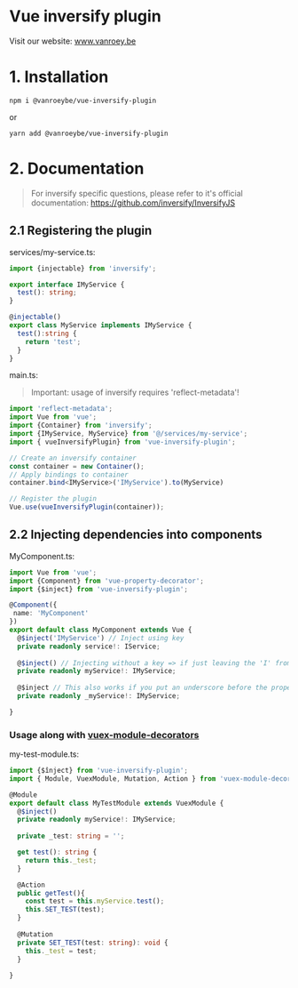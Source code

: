 # Vue inversify plugin
Visit our website: www.vanroey.be

# 1. Installation
`npm i @vanroeybe/vue-inversify-plugin`

or

`yarn add @vanroeybe/vue-inversify-plugin`

# 2. Documentation
> For inversify specific questions, please refer to it's official documentation: https://github.com/inversify/InversifyJS 
## 2.1 Registering the plugin

services/my-service.ts:
```typescript
import {injectable} from 'inversify';

export interface IMyService { 
  test(): string;
}

@injectable()
export class MyService implements IMyService {
  test():string {
    return 'test';
  }
}
```

main.ts: 
> Important: usage of inversify requires 'reflect-metadata'!
```typescript
import 'reflect-metadata';
import Vue from 'vue';
import {Container} from 'inversify';
import {IMyService, MyService} from '@/services/my-service';
import { vueInversifyPlugin} from 'vue-inversify-plugin';

// Create an inversify container
const container = new Container();
// Apply bindings to container
container.bind<IMyService>('IMyService').to(MyService)

// Register the plugin
Vue.use(vueInversifyPlugin(container));
```

## 2.2 Injecting dependencies into components
MyComponent.ts:
```typescript
import Vue from 'vue';
import {Component} from 'vue-property-decorator';
import {$inject} from 'vue-inversify-plugin';

@Component({
 name: 'MyComponent'
})
export default class MyComponent extends Vue {
  @$inject('IMyService') // Inject using key
  private readonly service!: IService;
  
  @$inject() // Injecting without a key => if just leaving the 'I' from the propertyName and the property is in camelCase it will work
  private readonly myService!: IMyService;
  
  @$inject // This also works if you put an underscore before the property name!
  private readonly _myService!: IMyService;

}
```

### Usage along with [vuex-module-decorators](https://github.com/championswimmer/vuex-module-decorators)

my-test-module.ts:
```typescript
import {$înject} from 'vue-inversify-plugin';
import { Module, VuexModule, Mutation, Action } from 'vuex-module-decorators';

@Module
export default class MyTestModule extends VuexModule {
  @$inject()
  private readonly myService!: IMyService;
  
  private _test: string = '';

  get test(): string {
    return this._test;
  }

  @Action
  public getTest(){
    const test = this.myService.test();  
    this.SET_TEST(test);
  }
  
  @Mutation
  private SET_TEST(test: string): void {
    this._test = test;
  } 
 
}
```
